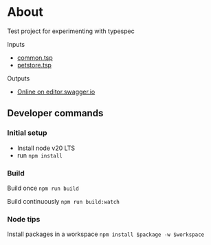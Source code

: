 # About

Test project for experimenting with typespec

Inputs

- [common.tsp](common/common.tsp)
- [petstore.tsp](petstore/petstore.tsp)

Outputs

- [Online on editor.swagger.io](https://editor.swagger.io/?url=https://raw.githubusercontent.com/rrevo/my-typespec-monorepo/main/petstore/tsp-output/%40typespec/openapi3/openapi.v1.yaml)

## Developer commands

### Initial setup

- Install node v20 LTS
- run `npm install`

### Build

Build once
`npm run build`

Build continuously
`npm run build:watch`

### Node tips

Install packages in a workspace
`npm install $package -w $workspace`
